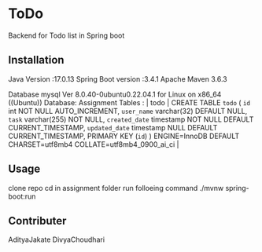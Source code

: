 # ToDo
Backend for Todo list in Spring boot 


## Installation
Java Version :17.0.13
Spring Boot version :3.4.1
Apache Maven 3.6.3

Database 
mysql  Ver 8.0.40-0ubuntu0.22.04.1 for Linux on x86_64 ((Ubuntu))
Database: Assignment
Tables :
| todo  | CREATE TABLE `todo` (
  `id` int NOT NULL AUTO_INCREMENT,
  `user_name` varchar(32) DEFAULT NULL,
  `task` varchar(255) NOT NULL,
  `created_date` timestamp NOT NULL DEFAULT CURRENT_TIMESTAMP,
  `updated_date` timestamp NULL DEFAULT CURRENT_TIMESTAMP,
  PRIMARY KEY (`id`)
) ENGINE=InnoDB DEFAULT CHARSET=utf8mb4 COLLATE=utf8mb4_0900_ai_ci |



## Usage

clone repo
cd in assignment folder
run folloeing command
./mvnw spring-boot:run




## Contributer
AdityaJakate
DivyaChoudhari
